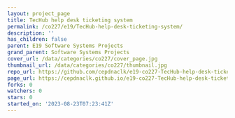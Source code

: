 ```yaml
---
layout: project_page
title: TecHub help desk ticketing system
permalink: /co227/e19/TecHub-help-desk-ticketing-system/
description: ''
has_children: false
parent: E19 Software Systems Projects
grand_parent: Software Systems Projects
cover_url: /data/categories/co227/cover_page.jpg
thumbnail_url: /data/categories/co227/thumbnail.jpg
repo_url: https://github.com/cepdnaclk/e19-co227-TecHub-help-desk-ticketing-system
page_url: https://cepdnaclk.github.io/e19-co227-TecHub-help-desk-ticketing-system
forks: 0
watchers: 0
stars: 0
started_on: '2023-08-23T07:23:41Z'
---
```


